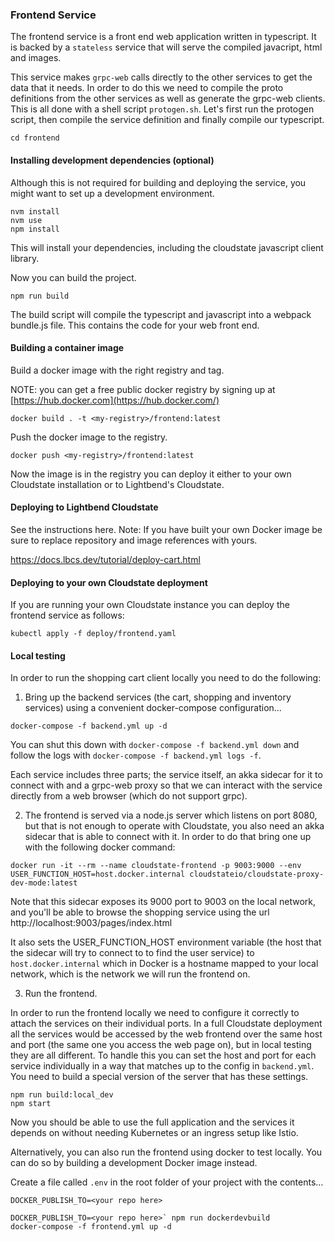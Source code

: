 ### Frontend Service

The frontend service is a front end web application written in typescript.  It is backed by a `stateless` service that will serve the compiled javacript, html and images.

This service makes `grpc-web` calls directly to the other services to get the data that it needs.  In order to do this we need to compile the proto definitions from the other services as well as generate the grpc-web clients.  This is all done with a shell script `protogen.sh`.  Let's first run the protogen script, then compile the service definition and finally compile our typescript.

```
cd frontend
```

#### Installing development dependencies (optional)

Although this is not required for building and deploying the service, you might want to set up a development environment.
```
nvm install
nvm use
npm install
```
This will install your dependencies, including the cloudstate javascript client library.

Now you can build the project.
```
npm run build
```
The build script will compile the typescript and javascript into a webpack bundle.js file. This contains the code for your web front end.

#### Building a container image

Build a docker image with the right registry and tag.

NOTE: you can get a free public docker registry by signing up at [https://hub.docker.com](https://hub.docker.com/)

```
docker build . -t <my-registry>/frontend:latest
```

Push the docker image to the registry.

```
docker push <my-registry>/frontend:latest
```

Now the image is in the registry you can deploy it either to your own Cloudstate installation or to Lightbend's Cloudstate.

#### Deploying to Lightbend Cloudstate

See the instructions here. Note: If you have built your own Docker image be sure to replace repository and image references with yours.

https://docs.lbcs.dev/tutorial/deploy-cart.html

#### Deploying to your own Cloudstate deployment

If you are running your own Cloudstate instance you can deploy the frontend service as follows:

`kubectl apply -f deploy/frontend.yaml`

#### Local testing

In order to run the shopping cart client locally you need to do the following:

1. Bring up the backend services (the cart, shopping and inventory services) using a convenient docker-compose configuration...

`docker-compose -f backend.yml up -d`

You can shut this down with `docker-compose -f backend.yml down` and follow the logs with `docker-compose -f backend.yml logs -f`.

Each service includes three parts; the service itself, an akka sidecar for it to connect with and a grpc-web proxy so that we can interact with the service directly from a web browser (which do not support grpc).

2. The frontend is served via a node.js server which listens on port 8080, but that is not enough to operate with Cloudstate, you also need an akka sidecar that is able to connect with it. In order to do that bring one up with the following docker command:

`docker run -it --rm --name cloudstate-frontend -p 9003:9000 --env USER_FUNCTION_HOST=host.docker.internal cloudstateio/cloudstate-proxy-dev-mode:latest`

Note that this sidecar exposes its 9000 port to 9003 on the local network, and you'll be able to browse the shopping service using the url http://localhost:9003/pages/index.html

It also sets the USER_FUNCTION_HOST environment variable (the host that the sidecar will try to connect to to find the user service) to `host.docker.internal` which in Docker is a hostname mapped to your local network, which is the network we will run the frontend on.

3. Run the frontend.

In order to run the frontend locally we need to configure it correctly to attach the services on their individual ports. In a full Cloudstate deployment all the services would be accessed by the web frontend over the same host and port (the same one you access the web page on), but in local testing they are all different. To handle this you can set the host and port for each service individually in a way that matches up to the config in `backend.yml`. You need to build a special version of the server that has these settings.

```
npm run build:local_dev
npm start
```

Now you should be able to use the full application and the services it depends on without needing Kubernetes or an ingress setup like Istio.

Alternatively, you can also run the frontend using docker to test locally. You can do so by building a development Docker image instead.

Create a file called `.env` in the root folder of your project with the contents...

`DOCKER_PUBLISH_TO=<your repo here>`

```
DOCKER_PUBLISH_TO=<your repo here>` npm run dockerdevbuild
docker-compose -f frontend.yml up -d
```
